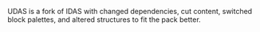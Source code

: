 
UDAS is a fork of IDAS with changed dependencies, cut content, switched block palettes, and altered structures to fit the pack better.